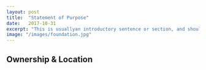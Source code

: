 ```yaml
---
layout: post
title:  "Statement of Purpose"
date:   2017-10-31
excerpt: "This is usuallyan introductory sentence or section, and should frame the use of a Code of Conduct within the community’s values and goals."
image: "/images/foundation.jpg"
---
```

## Ownership & Location
